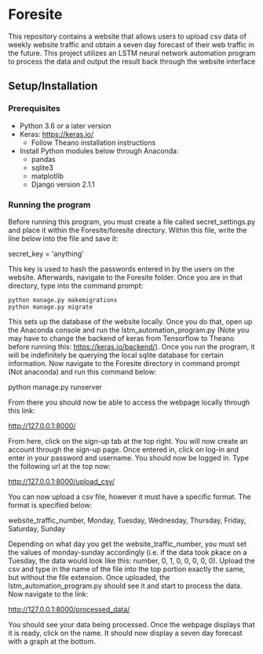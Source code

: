 # Foresite

This repository contains a website that allows users to upload csv data of weekly website traffic and obtain a seven day forecast of their web traffic in the future.  This project utilizes an LSTM neural network automation program to process the data and output the result back through the website interface

## Setup/Installation

### Prerequisites

* Python 3.6 or a later version
* Keras: https://keras.io/
    * Follow Theano installation instructions
* Install Python modules below through Anaconda:
    * pandas
    * sqlite3
    * matplotlib
    * Django version 2.1.1

### Running the program

Before running this program, you must create a file called secret_settings.py and place it within the Foresite/foresite directory.  Within this file, write the line below into the file and save it:

secret_key = 'anything'

This key is used to hash the passwords entered in by the users on the website.  Afterwards, navigate to the Foresite folder.  Once you are in that directory, type into the command prompt:

    python manage.py makemigrations
    python manage.py migrate

This sets up the database of the website locally.  Once you do that, open up the Anaconda console and run the lstm_automation_program.py (Note you may have to change the backend of keras from Tensorflow to Theano before running this: https://keras.io/backend/).  Once you run the program, it will be indefinitely be querying the local sqlite database for certain information.  Now navigate to the Foresite directory in command prompt (Not anaconda) and run this command below:

python manage.py runserver

From there you should now be able to access the webpage locally through this link:

http://127.0.0.1:8000/

From here, click on the sign-up tab at the top right.  You will now create an account through the sign-up page.  Once entered in, click on log-in and enter in your password and username.  You should now be logged in.  Type the following url at the top now:

http://127.0.0.1:8000/upload_csv/

You can now upload a csv file, however it must have a specific format.  The format is specified below:

website_traffic_number, Monday, Tuesday, Wednesday, Thursday, Friday, Saturday, Sunday

Depending on what day you get the website_traffic_number, you must set the values of monday-sunday accordingly (i.e.  if the data took pkace on a Tuesday, the data would look like this: number, 0, 1, 0, 0, 0, 0, 0).  Upload the csv and type in the name of the file into the top portion exactly the same, but without the file extension.  Once uploaded, the lstm_automation_program.py should see it and start to process the data.  Now navigate to the link:

http://127.0.0.1:8000/processed_data/

You should see your data being processed.  Once the webpage displays that it is ready, click on the name.  It should now display a seven day forecast with a graph at the bottom.
